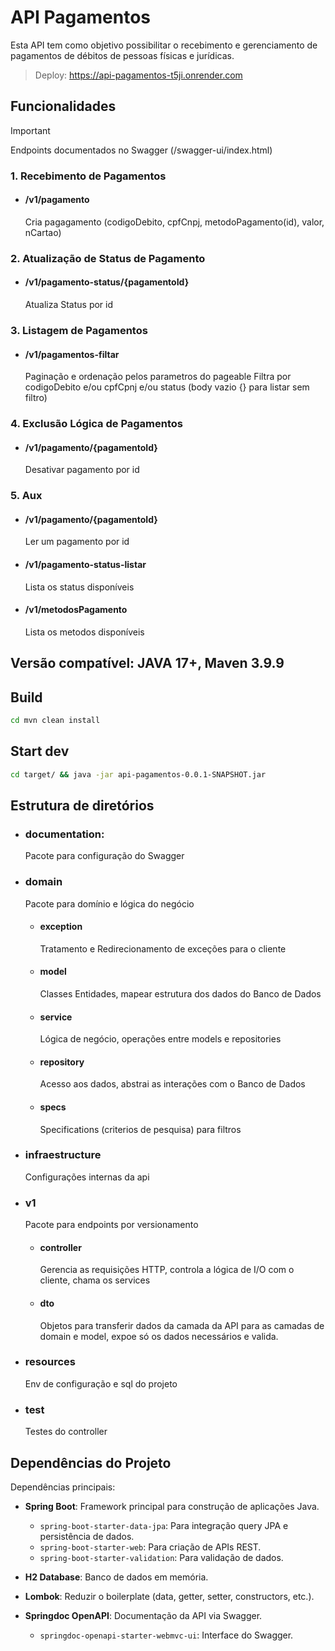 # API Pagamentos
Esta API tem como objetivo possibilitar o recebimento e gerenciamento de pagamentos de débitos de pessoas físicas e jurídicas.
> Deploy: https://api-pagamentos-t5ji.onrender.com

## Funcionalidades
> [!IMPORTANT]
> Endpoints documentados no Swagger (/swagger-ui/index.html)


### 1. Recebimento de Pagamentos
- #### /v1/pagamento
  Cria pagagamento (codigoDebito, cpfCnpj, metodoPagamento(id), valor, nCartao)
### 2. Atualização de Status de Pagamento
- #### /v1/pagamento-status/{pagamentoId}
  Atualiza Status por id
### 3. Listagem de Pagamentos
- #### /v1/pagamentos-filtar
  Paginação e ordenação pelos parametros do pageable
  Filtra por codigoDebito e/ou cpfCpnj e/ou status (body vazio {} para listar sem filtro)

### 4. Exclusão Lógica de Pagamentos
- #### /v1/pagamento/{pagamentoId}
  Desativar pagamento por id

### 5. Aux
- #### /v1/pagamento/{pagamentoId}
  Ler um pagamento por id
- #### /v1/pagamento-status-listar
  Lista os status disponíveis
- #### /v1/metodosPagamento
  Lista os metodos disponíveis 
  

## Versão compatível: JAVA 17+, Maven 3.9.9
  
## Build
```bash
cd mvn clean install
```
## Start dev
```bash
cd target/ && java -jar api-pagamentos-0.0.1-SNAPSHOT.jar
```

## Estrutura de diretórios
- ### documentation: 
  Pacote para configuração do Swagger

- ### domain 
  Pacote para domínio e lógica do negócio

  - #### exception
    Tratamento e Redirecionamento de exceções para o cliente

  - #### model
    Classes Entidades, mapear estrutura dos dados do Banco de Dados

  - #### service
    Lógica de negócio, operações entre models e repositories

  - #### repository
    Acesso aos dados, abstrai as interações com o Banco de Dados

  - #### specs
    Specifications (criterios de pesquisa) para filtros



- ### infraestructure
  Configurações internas da api

 
- ### v1
  Pacote para endpoints por versionamento

  - #### controller
    Gerencia as requisições HTTP, controla a lógica de I/O com o cliente, chama os services

  - #### dto
    Objetos para transferir dados da camada da API para as camadas de domain e model, expoe só os dados necessários e valida.

- ### resources
  Env de configuração e sql do projeto

- ### test
  Testes do controller


## Dependências do Projeto
  Dependências principais:

- **Spring Boot**: Framework principal para construção de aplicações Java.
  - `spring-boot-starter-data-jpa`: Para integração query JPA e persistência de dados.
  - `spring-boot-starter-web`: Para criação de APIs REST.
  - `spring-boot-starter-validation`: Para validação de dados.

- **H2 Database**: Banco de dados em memória.

- **Lombok**: Reduzir o boilerplate (data, getter, setter, constructors, etc.).

- **Springdoc OpenAPI**: Documentação da API via Swagger.
  - `springdoc-openapi-starter-webmvc-ui`: Interface do Swagger.

<!-- - **ModelMapper**: apeamento de objetos Java, facilita o mapeamento entre DTOs e entities. -->
